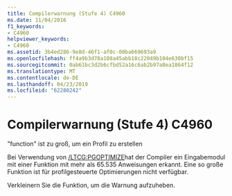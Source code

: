 ```yaml
---
title: Compilerwarnung (Stufe 4) C4960
ms.date: 11/04/2016
f1_keywords:
- C4960
helpviewer_keywords:
- C4960
ms.assetid: 3b4ed286-9e8d-46f1-af0c-00ba669693a9
ms.openlocfilehash: ff4a9b3d78a108a45abb18c22049b104e630bf15
ms.sourcegitcommit: 0ab61bc3d2b6cfbd52a16c6ab2b97a8ea1864f12
ms.translationtype: MT
ms.contentlocale: de-DE
ms.lasthandoff: 04/23/2019
ms.locfileid: "62280242"
---
```

# <a name="compiler-warning-level-4-c4960"></a>Compilerwarnung (Stufe 4) C4960

"function" ist zu groß, um ein Profil zu erstellen

Bei Verwendung von [/LTCG:PGOPTIMIZE](../../build/reference/ltcg-link-time-code-generation.md)hat der Compiler ein Eingabemodul mit einer Funktion mit mehr als 65.535 Anweisungen erkannt. Eine so große Funktion ist für profilgesteuerte Optimierungen nicht verfügbar.

Verkleinern Sie die Funktion, um die Warnung aufzuheben.